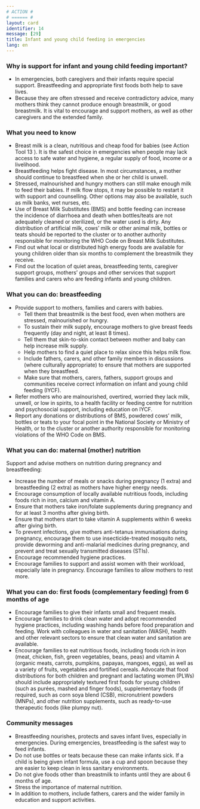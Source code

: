 ```yaml
---
# ACTION #
# ====== #
layout: card
identifier: 14
message: [29]
title: Infant and young child feeding in emergencies
lang: en
---
```


### Why is support for infant and young child feeding important? 

- In emergencies, both caregivers and their infants require special support. Breastfeeding and appropriate first foods both help to save lives. 
- Because they are often stressed and receive contradictory advice, many mothers think they cannot produce enough breastmilk, or good breastmilk. It is vital to encourage and support mothers, as well as other caregivers and the extended family. 

### What you need to know

- Breast milk is a clean, nutritious and cheap food for babies (see Action Tool 13 <a class="crosslink" href="{% render_depth %}{% render_link action|13 %}"><i class="fas fa-external-link-alt" aria-hidden="true"></i></a>). It is the safest choice in emergencies when people may lack access to safe water and hygiene, a regular supply of food, income or a livelihood.
-	Breastfeeding helps fight disease. In most circumstances, a mother should continue to breastfeed when she or her child is unwell. 
-	Stressed, malnourished and hungry mothers can still make enough milk to feed their babies. If milk flow stops, it may be possible to restart it with support and counselling. Other options may also be available, such as milk banks, wet nurses, etc.
-	Use of Breast Milk Substitutes (BMS) and bottle feeding can increase the incidence of diarrhoea and death when bottles/teats are not adequately cleaned or sterilized, or the water used is dirty. Any distribution of artificial milk, cows’ milk or other animal milk, bottles or teats should be reported to the cluster or to another authority responsible for monitoring the WHO Code on Breast Milk Substitutes. 
-	Find out what local or distributed high energy foods are available for young children older than six months to complement the breastmilk they receive.
-	Find out the location of quiet areas, breastfeeding tents, caregiver support groups, mothers’ groups and other services that support families and carers who are feeding infants and young children. 

### What you can do: breastfeeding
-	Provide support to mothers, families and carers with babies.
    - Tell them that breastmilk is the best food, even when mothers are stressed, malnourished or hungry.
    - To sustain their milk supply, encourage mothers to give breast feeds frequently (day and night, at least 8 times).
    - Tell them that skin-to-skin contact between mother and baby can help increase milk supply.
    - Help mothers to find a quiet place to relax since this helps milk flow.
    - Include fathers, carers, and other family members in discussions (where culturally appropriate) to ensure that mothers are supported when they breastfeed.
    - Make sure that mothers, carers, fathers, support groups and communities receive correct information on infant and young child feeding (IYCF).
-	Refer mothers who are malnourished, overtired, worried they lack milk, unwell, or low in spirits, to a health facility or feeding centre for nutrition and psychosocial support, including education on IYCF. 
-	Report any donations or distributions of BMS, powdered cows’ milk, bottles or teats to your focal point in the National Society or Ministry of Health, or to the cluster or another authority responsible for monitoring violations of the WHO Code on BMS.

### What you can do: maternal (mother) nutrition 

Support and advise mothers on nutrition during pregnancy and breastfeeding:
- Increase the number of meals or snacks during pregnancy (1 extra) and breastfeeding (2 extra) as mothers have higher energy needs. 
- Encourage consumption of locally available nutritious foods, including foods rich in iron, calcium and vitamin A.
- Ensure that mothers take iron/folate supplements during pregnancy and for at least 3 months after giving birth.
- Ensure that mothers start to take vitamin A supplements within 6 weeks after giving birth.
- To prevent infections, give mothers anti-tetanus immunisations during pregnancy, encourage them to use insecticide-treated mosquito nets, provide deworming and anti-malarial medicines during pregnancy, and prevent and treat sexually transmitted diseases (STIs).
- Encourage recommended hygiene practices.
- Encourage families to support and assist women with their workload, especially late in pregnancy. Encourage families to allow mothers to rest more. 

### What you can do: first foods (complementary feeding) from 6 months of age 

-	Encourage families to give their infants small and frequent meals.
-	Encourage families to drink clean water and adopt recommended hygiene practices, including washing hands before food preparation and feeding. Work with colleagues in water and sanitation (WASH), health and other relevant sectors to ensure that clean water and sanitation are available.
-	Encourage families to eat nutritious foods, including foods rich in iron (meat, chicken, fish, green vegetables, beans, peas) and vitamin A (organic meats, carrots, pumpkins, papayas, mangoes, eggs), as well as a variety of fruits, vegetables and fortified cereals.
Advocate that food distributions for both children and pregnant and lactating women (PLWs) should include appropriately textured first foods for young children (such as purées, mashed and finger foods), supplementary foods (if required, such as corn soya blend (CSB), micronutrient powders (MNPs), and other nutrition supplements, such as ready-to-use therapeutic foods (like plumpy nut).  

### Community messages
-	Breastfeeding nourishes, protects and saves infant lives, especially in emergencies. During emergencies, breastfeeding is the safest way to feed infants.
-	Do not use bottles or teats because these can make infants sick. If a child is being given infant formula, use a cup and spoon because they are easier to keep clean in less sanitary environments.
-	Do not give foods other than breastmilk to infants until they are about 6 months of age.
-	Stress the importance of maternal nutrition.
-	In addition to mothers, include fathers, carers and the wider family in education and support activities.
